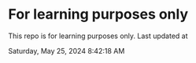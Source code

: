 # For learning purposes only
This repo is for learning purposes only.
Last updated at

Saturday, May 25, 2024 8:42:18 AM

